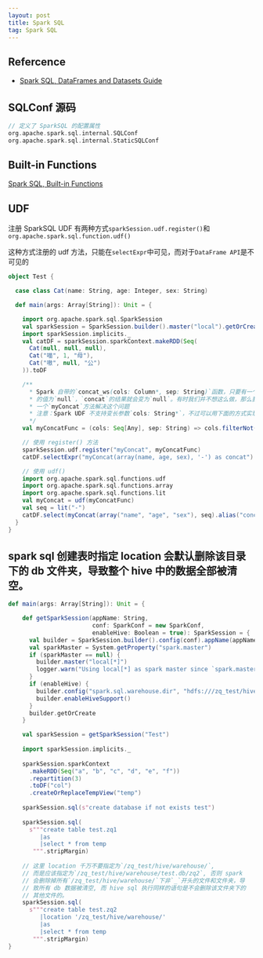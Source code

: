 ```yaml
---
layout: post
title: Spark SQL
tag: Spark SQL
---
```


## Refercence
* [Spark SQL, DataFrames and Datasets Guide](https://spark.apache.org/docs/latest/sql-programming-guide.html)

## SQLConf 源码
```scala
// 定义了 SparkSQL 的配置属性
org.apache.spark.sql.internal.SQLConf
org.apache.spark.sql.internal.StaticSQLConf
```

## Built-in Functions
[Spark SQL, Built-in Functions](http://spark.apache.org/docs/latest/api/sql/index.html)

## UDF
注册 SparkSQL UDF 有两种方式`sparkSession.udf.register()`和`org.apache.spark.sql.function.udf()`

这种方式注册的 udf 方法，只能在`selectExpr`中可见，而对于`DataFrame API`是不可见的
```scala
object Test {

  case class Cat(name: String, age: Integer, sex: String)

  def main(args: Array[String]): Unit = {

    import org.apache.spark.sql.SparkSession
    val sparkSession = SparkSession.builder().master("local").getOrCreate()
    import sparkSession.implicits._
    val catDF = sparkSession.sparkContext.makeRDD(Seq(
      Cat(null, null, null),
      Cat("喵", 1, "母"),
      Cat("嗷", null, "公")
    )).toDF

    /**
      * Spark 自带的`concat_ws(cols: Column*, sep: String)`函数，只要有一个Column 
      * 的值为`null`，`concat`的结果就会变为`null`。有时我们并不想这么做，那么我们实现
      * 一个`myConcat`方法解决这个问题
      * 注意：Spark UDF 不支持变长参数`cols: String*`，不过可以用下面的方式实现
      */
    val myConcatFunc = (cols: Seq[Any], sep: String) => cols.filterNot(_ == null).mkString(sep)

    // 使用 register() 方法
    sparkSession.udf.register("myConcat", myConcatFunc)
    catDF.selectExpr("myConcat(array(name, age, sex), '-') as concat").show()

    // 使用 udf()
    import org.apache.spark.sql.functions.udf
    import org.apache.spark.sql.functions.array
    import org.apache.spark.sql.functions.lit
    val myConcat = udf(myConcatFunc)
    val seq = lit("-")
    catDF.select(myConcat(array("name", "age", "sex"), seq).alias("concat")).show()
  }
}
```

## spark sql 创建表时指定 location 会默认删除该目录下的 db 文件夹，导致整个 hive 中的数据全部被清空。
```scala
def main(args: Array[String]): Unit = {

    def getSparkSession(appName: String,
                        conf: SparkConf = new SparkConf,
                        enableHive: Boolean = true): SparkSession = {
      val builder = SparkSession.builder().config(conf).appName(appName)
      val sparkMaster = System.getProperty("spark.master")
      if (sparkMaster == null) {
        builder.master("local[*]")
        logger.warn("Using local[*] as spark master since `spark.master` is not set.")
      }
      if (enableHive) {
        builder.config("spark.sql.warehouse.dir", "hdfs:///zq_test/hive/warehouse")
        builder.enableHiveSupport()
      }
      builder.getOrCreate
    }

    val sparkSession = getSparkSession("Test")
    
    import sparkSession.implicits._
    
    sparkSession.sparkContext
      .makeRDD(Seq("a", "b", "c", "d", "e", "f"))
      .repartition(3)
      .toDF("col")
      .createOrReplaceTempView("temp")
      
    sparkSession.sql(s"create database if not exists test")
    
    sparkSession.sql(
      s"""create table test.zq1
         |as
         |select * from temp
       """.stripMargin)
       
    // 这里 location 千万不要指定为`/zq_test/hive/warehouse/`,
    // 而是应该指定为`/zq_test/hive/warehouse/test.db/zq2`, 否则 spark
    // 会删除掉所有`/zq_test/hive/warehouse/`下非`_`开头的文件和文件夹，导
    // 致所有 db 数据被清空, 而 hive sql 执行同样的语句是不会删除该文件夹下的
    // 其他文件的。 
    sparkSession.sql(
      s"""create table test.zq2
         |location '/zq_test/hive/warehouse/'
         |as
         |select * from temp
       """.stripMargin)
}
```